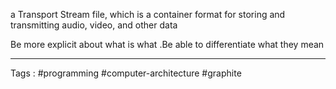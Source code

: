 a Transport Stream file, which is a container format for storing and transmitting audio, video, and other data



Be more explicit about what is what .Be able to differentiate what they mean 

____
Tags : #programming #computer-architecture #graphite